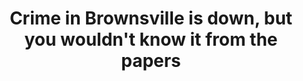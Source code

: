 ---
order: 12
title: Crime in Brownsville is down, but you wouldn't know it from the papers
authors:
    - Angie Wang
categories:
    - story
    - photo
    - data
link: http://nycitylens.com/2018/04/brownsville-crime-wouldnt-know-papers/
redirect: true
photo:
    filename: brownsville.jpg
---